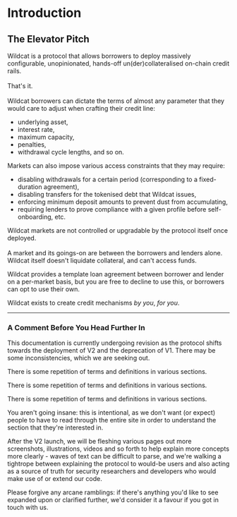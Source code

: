# Introduction

## The Elevator Pitch <a href="#the-elevator-pitch" id="the-elevator-pitch"></a>

Wildcat is a protocol that allows borrowers to deploy massively configurable, unopinionated, hands-off un(der)collateralised on-chain credit rails.\
\
That's it.\
\
Wildcat borrowers can dictate the terms of almost any parameter that they would care to adjust when crafting their credit line:

* underlying asset,
* interest rate,
* maximum capacity,
* penalties,
* withdrawal cycle lengths, and so on.

Markets can also impose various access constraints that they may require:

* disabling withdrawals for a certain period (corresponding to a fixed-duration agreement),
* disabling transfers for the tokenised debt that Wildcat issues,
* enforcing minimum deposit amounts to prevent dust from accumulating,
* requiring lenders to prove compliance with a given profile before self-onboarding, etc.

Wildcat markets are not controlled or upgradable by the protocol itself once deployed.\
\
A market and its goings-on are between the borrowers and lenders alone. Wildcat itself doesn't liquidate collateral, and can't access funds.

Wildcat provides a template loan agreement between borrower and lender on a per-market basis, but you are free to decline to use this, or borrowers can opt to use their own.

Wildcat exists to create credit mechanisms _by you_, _for you_.



***



### ​A Comment Before You Head Further In <a href="#undefined" id="undefined"></a>

This documentation is currently undergoing revision as the protocol shifts towards the deployment of V2 and the deprecation of V1. There may be some inconsistencies, which we are seeking out.

There is some repetition of terms and definitions in various sections.

There is some repetition of terms and definitions in various sections.

There is some repetition of terms and definitions in various sections.

You aren't going insane: this is intentional, as we don't want (or expect) people to have to read through the entire site in order to understand the section that they're interested in.

After the V2 launch, we will be fleshing various pages out more screenshots, illustrations, videos and so forth to help explain more concepts more clearly - waves of text can be difficult to parse, and we're walking a tightrope between explaining the protocol to would-be users and also acting as a source of truth for security researchers and developers who would make use of or extend our code.

Please forgive any arcane ramblings: if there's anything you'd like to see expanded upon or clarified further, we'd consider it a favour if you got in touch with us.

​​
